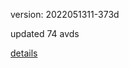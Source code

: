 version: 2022051311-373d

updated 74 avds

[details](https://github.com/0x74f917491bfa7ebfa379/ali_avd_db/blob/master/change_log/2022/05/13/11/373d.txt)